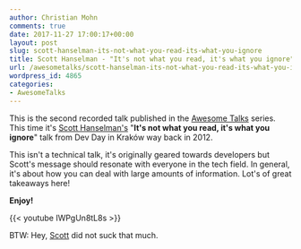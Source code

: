 ```yaml
---
author: Christian Mohn
comments: true
date: 2017-11-27 17:00:17+00:00
layout: post
slug: scott-hanselman-its-not-what-you-read-its-what-you-ignore
title: Scott Hanselman - "It's not what you read, it's what you ignore"
url: /awesometalks/scott-hanselman-its-not-what-you-read-its-what-you-ignore/
wordpress_id: 4865
categories:
- AwesomeTalks
---
```


This is the second recorded talk published in the [Awesome Talks](http://vninja.net/awesome-talks/) series. This time it's [Scott Hanselman's](https://www.hanselman.com/) "**It's not what you read, it's what you ignore**" talk from Dev Day in Kraków way back in 2012.

This isn't a technical talk, it's originally geared towards developers but Scott's message should resonate with everyone in the tech field. In general, it's about how you can deal with large amounts of information. Lot's of great takeaways here!

<!--more-->

**Enjoy!**

{{< youtube IWPgUn8tL8s >}}

BTW: Hey, [Scott](http://hanselman.com) did not suck that much.
